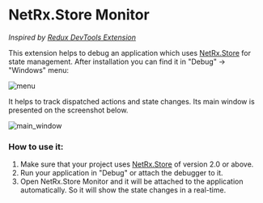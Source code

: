 # NetRx.Store Monitor

*Inspired by [Redux DevTools Extension](https://github.com/zalmoxisus/redux-devtools-extension)*

This extension helps to debug an application which uses [NetRx.Store](https://www.nuget.org/packages/NetRx.Store) for state management.
After installation you can find it in "Debug" -> "Windows" menu:

![menu](https://user-images.githubusercontent.com/2301026/66945984-48be6d00-f050-11e9-804d-d5e5125c5988.png)

It helps to track dispatched actions and state changes. Its main window is presented on the screenshot below.

![main_window](https://user-images.githubusercontent.com/2301026/66946338-05183300-f051-11e9-9d79-ea5ebf343518.PNG)

### How to use it:
1. Make sure that your project uses [NetRx.Store](https://www.nuget.org/packages/NetRx.Store) of version 2.0 or above.
2. Run your application in "Debug" or attach the debugger to it.
3. Open NetRx.Store Monitor and it will be attached to the application automatically. So it will show the state changes in a real-time.
